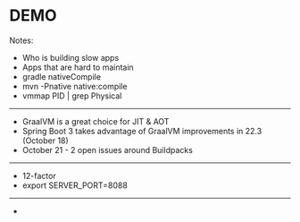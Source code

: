 # DEMO

Notes:
- Who is building slow apps
- Apps that are hard to maintain
- gradle nativeCompile
- mvn -Pnative native:compile
- vmmap PID | grep Physical

---

- GraalVM is a great choice for JIT & AOT
- Spring Boot 3 takes advantage of GraalVM improvements in 22.3 (October 18)
- October 21 - 2 open issues around Buildpacks

---

- 12-factor
- export SERVER_PORT=8088

---

- 